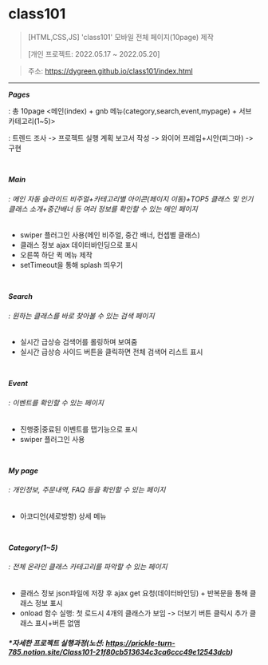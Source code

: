 # class101
> [HTML,CSS,JS] 'class101' 모바일 전체 페이지(10page) 제작
> 
> [개인 프로젝트: 2022.05.17 ~ 2022.05.20]

> 주소: https://dygreen.github.io/class101/index.html

***
***Pages***

: 총 10page <메인(index) + gnb 메뉴(category,search,event,mypage) + 서브 카테고리(1~5)>

: 트렌드 조사 -> 프로젝트 실행 계획 보고서 작성 -> 와이어 프레임+시안(피그마) -> 구현

<br>

***Main***
###### : 메인 자동 슬라이드 비주얼+카테고리별 아이콘(페이지 이동)+TOP5 클래스 및 인기클래스 소개+중간배너 등 여러 정보를 확인할 수 있는 메인 페이지
* swiper 플러그인 사용(메인 비주얼, 중간 배너, 컨셉별 클래스)
* 클래스 정보 ajax 데이터바인딩으로 표시
* 오른쪽 하단 퀵 메뉴 제작 
* setTimeout을 통해 splash 띄우기

<br>

***Search***
###### : 원하는 클래스를 바로 찾아볼 수 있는 검색 페이지
* 실시간 급상승 검색어를 롤링하며 보여줌
* 실시간 급상승 사이드 버튼을 클릭하면 전체 검색어 리스트 표시

<br>

***Event***
###### : 이벤트를 확인할 수 있는 페이지
* 진행중|중료된 이벤트를 탭기능으로 표시
* swiper 플러그인 사용

<br>

***My page***
###### : 개인정보, 주문내역, FAQ 등을 확인할 수 있는 페이지
* 아코디언(세로방향) 상세 메뉴

<br>

***Category(1~5)***
###### : 전체 온라인 클래스 카테고리를 파악할 수 있는 페이지
* 클래스 정보 json파일에 저장 후 ajax get 요청(데이터바인딩) + 반복문을 통해 클래스 정보 표시
* onload 함수 실행: 첫 로드시 4개의 클래스가 보임 -> 더보기 버튼 클릭시 추가 클래스 표시+버튼 없앰

#### _*자세한 프로젝트 실행과정(노션: https://prickle-turn-785.notion.site/Class101-21f80cb513634c3ca6ccc49e12543dcb)_
